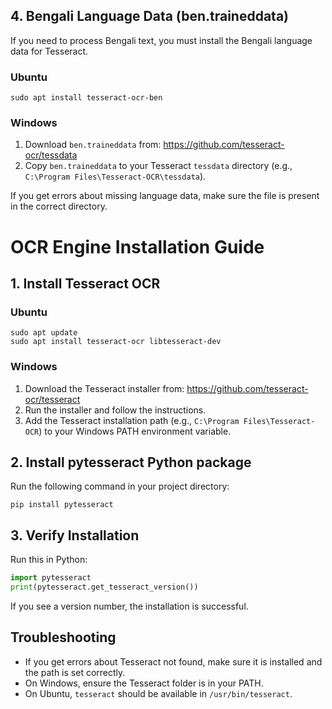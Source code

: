 ## 4. Bengali Language Data (ben.traineddata)

If you need to process Bengali text, you must install the Bengali language data for Tesseract.

### Ubuntu
```
sudo apt install tesseract-ocr-ben
```

### Windows
1. Download `ben.traineddata` from: https://github.com/tesseract-ocr/tessdata
2. Copy `ben.traineddata` to your Tesseract `tessdata` directory (e.g., `C:\Program Files\Tesseract-OCR\tessdata`).

If you get errors about missing language data, make sure the file is present in the correct directory.
# OCR Engine Installation Guide

## 1. Install Tesseract OCR

### Ubuntu
```
sudo apt update
sudo apt install tesseract-ocr libtesseract-dev
```

### Windows
1. Download the Tesseract installer from: https://github.com/tesseract-ocr/tesseract
2. Run the installer and follow the instructions.
3. Add the Tesseract installation path (e.g., `C:\Program Files\Tesseract-OCR`) to your Windows PATH environment variable.

## 2. Install pytesseract Python package

Run the following command in your project directory:
```
pip install pytesseract
```

## 3. Verify Installation

Run this in Python:
```python
import pytesseract
print(pytesseract.get_tesseract_version())
```

If you see a version number, the installation is successful.

## Troubleshooting
- If you get errors about Tesseract not found, make sure it is installed and the path is set correctly.
- On Windows, ensure the Tesseract folder is in your PATH.
- On Ubuntu, `tesseract` should be available in `/usr/bin/tesseract`.